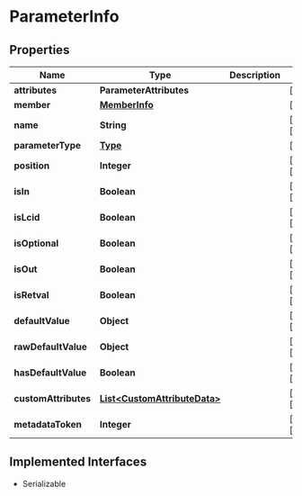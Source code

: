 

# ParameterInfo

## Properties

Name | Type | Description | Notes
------------ | ------------- | ------------- | -------------
**attributes** | **ParameterAttributes** |  |  [optional]
**member** | [**MemberInfo**](MemberInfo.md) |  |  [optional]
**name** | **String** |  |  [optional] [readonly]
**parameterType** | [**Type**](Type.md) |  |  [optional]
**position** | **Integer** |  |  [optional] [readonly]
**isIn** | **Boolean** |  |  [optional] [readonly]
**isLcid** | **Boolean** |  |  [optional] [readonly]
**isOptional** | **Boolean** |  |  [optional] [readonly]
**isOut** | **Boolean** |  |  [optional] [readonly]
**isRetval** | **Boolean** |  |  [optional] [readonly]
**defaultValue** | **Object** |  |  [optional] [readonly]
**rawDefaultValue** | **Object** |  |  [optional] [readonly]
**hasDefaultValue** | **Boolean** |  |  [optional] [readonly]
**customAttributes** | [**List&lt;CustomAttributeData&gt;**](CustomAttributeData.md) |  |  [optional] [readonly]
**metadataToken** | **Integer** |  |  [optional] [readonly]


## Implemented Interfaces

* Serializable


